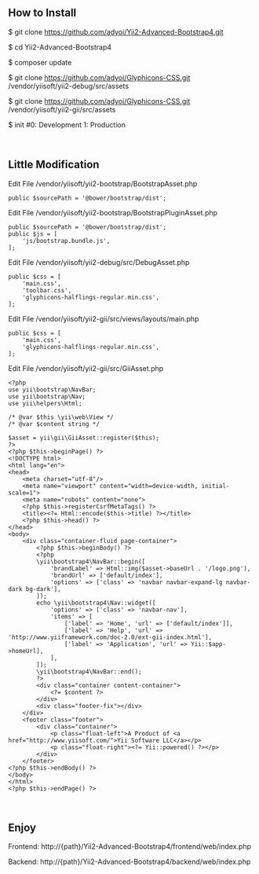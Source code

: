 ## How to Install

$ git clone https://github.com/adyoi/Yii2-Advanced-Bootstrap4.git

$ cd Yii2-Advanced-Bootstrap4

$ composer update

$ git clone https://github.com/adyoi/Glyphicons-CSS.git /vendor/yiisoft/yii2-debug/src/assets

$ git clone https://github.com/adyoi/Glyphicons-CSS.git /vendor/yiisoft/yii2-gii/src/assets

$ init #0: Development 1: Production

<br>

## Little Modification

Edit File /vendor/yiisoft/yii2-bootstrap/BootstrapAsset.php
```
public $sourcePath = '@bower/bootstrap/dist';
```

Edit File /vendor/yiisoft/yii2-bootstrap/BootstrapPluginAsset.php
```
public $sourcePath = '@bower/bootstrap/dist';
public $js = [
    'js/bootstrap.bundle.js',
];
```

Edit File /vendor/yiisoft/yii2-debug/src/DebugAsset.php
```
public $css = [
    'main.css',
    'toolbar.css',
    'glyphicons-halflings-regular.min.css',
];
```

Edit File /vendor/yiisoft/yii2-gii/src/views/layouts/main.php
```
public $css = [
    'main.css',
    'glyphicons-halflings-regular.min.css',
];
```

Edit File /vendor/yiisoft/yii2-gii/src/GiiAsset.php
```
<?php
use yii\bootstrap\NavBar;
use yii\bootstrap\Nav;
use yii\helpers\Html;

/* @var $this \yii\web\View */
/* @var $content string */

$asset = yii\gii\GiiAsset::register($this);
?>
<?php $this->beginPage() ?>
<!DOCTYPE html>
<html lang="en">
<head>
    <meta charset="utf-8"/>
    <meta name="viewport" content="width=device-width, initial-scale=1">
    <meta name="robots" content="none">
    <?php $this->registerCsrfMetaTags() ?>
    <title><?= Html::encode($this->title) ?></title>
    <?php $this->head() ?>
</head>
<body>
    <div class="container-fluid page-container">
        <?php $this->beginBody() ?>
        <?php
        \yii\bootstrap4\NavBar::begin([
            'brandLabel' => Html::img($asset->baseUrl . '/logo.png'),
            'brandUrl' => ['default/index'],
            'options' => ['class' => 'navbar navbar-expand-lg navbar-dark bg-dark'],
        ]);
        echo \yii\bootstrap4\Nav::widget([
            'options' => ['class' => 'navbar-nav'],
            'items' => [
                ['label' => 'Home', 'url' => ['default/index']],
                ['label' => 'Help', 'url' => 'http://www.yiiframework.com/doc-2.0/ext-gii-index.html'],
                ['label' => 'Application', 'url' => Yii::$app->homeUrl],
            ],
        ]);
        \yii\bootstrap4\NavBar::end();
        ?>
        <div class="container content-container">
            <?= $content ?>
        </div>
        <div class="footer-fix"></div>
    </div>
    <footer class="footer">
        <div class="container">
            <p class="float-left">A Product of <a href="http://www.yiisoft.com/">Yii Software LLC</a></p>
            <p class="float-right"><?= Yii::powered() ?></p>
        </div>
    </footer>
<?php $this->endBody() ?>
</body>
</html>
<?php $this->endPage() ?>
```

<br>

## Enjoy

Frontend:
http://{path}/Yii2-Advanced-Bootstrap4/frontend/web/index.php

Backend:
http://{path}/Yii2-Advanced-Bootstrap4/backend/web/index.php
